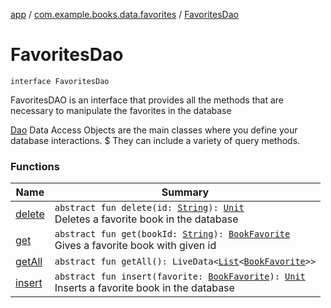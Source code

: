 [app](../../index.md) / [com.example.books.data.favorites](../index.md) / [FavoritesDao](./index.md)

# FavoritesDao

`interface FavoritesDao`

FavoritesDAO is an interface that provides all the methods that are necessary to manipulate the favorites
in the database

[Dao](#) Data Access Objects are the main classes where you define your database interactions. $
They can include a variety of query methods.

### Functions

| Name | Summary |
|---|---|
| [delete](delete.md) | `abstract fun delete(id: `[`String`](https://kotlinlang.org/api/latest/jvm/stdlib/kotlin/-string/index.html)`): `[`Unit`](https://kotlinlang.org/api/latest/jvm/stdlib/kotlin/-unit/index.html)<br>Deletes a favorite book in the database |
| [get](get.md) | `abstract fun get(bookId: `[`String`](https://kotlinlang.org/api/latest/jvm/stdlib/kotlin/-string/index.html)`): `[`BookFavorite`](../-book-favorite/index.md)<br>Gives a favorite book with given id |
| [getAll](get-all.md) | `abstract fun getAll(): LiveData<`[`List`](https://kotlinlang.org/api/latest/jvm/stdlib/kotlin.collections/-list/index.html)`<`[`BookFavorite`](../-book-favorite/index.md)`>>` |
| [insert](insert.md) | `abstract fun insert(favorite: `[`BookFavorite`](../-book-favorite/index.md)`): `[`Unit`](https://kotlinlang.org/api/latest/jvm/stdlib/kotlin/-unit/index.html)<br>Inserts a favorite book in the database |
